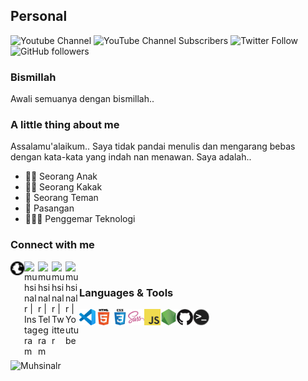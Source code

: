 ## Personal

![Youtube Channel](https://img.shields.io/badge/Muhsinalr-red?&style=social&logo=youtube)
![YouTube Channel Subscribers](https://img.shields.io/youtube/channel/subscribers/UCvlrvvtW8AIHlRQRJbFeg0w)
![Twitter Follow](https://img.shields.io/twitter/follow/muhsinalr?style=social)
![GitHub followers](https://img.shields.io/github/followers/muhsinalrahman?style=social)

### Bismillah

Awali semuanya dengan bismillah..

### A little thing about me

Assalamu'alaikum..
Saya tidak pandai menulis dan mengarang bebas dengan kata-kata yang indah nan menawan. Saya adalah..
- 👶🏻 Seorang Anak
- 👦🏻 Seorang Kakak
- 👥 Seorang Teman
- 👫 Pasangan
- 👨🏻‍💻 Penggemar Teknologi

### Connect with me

[<img align="left" alt="muhsinalr.com" width="22px" src="https://raw.githubusercontent.com/iconic/open-iconic/master/svg/globe.svg" />][website]
[<img align="left" alt="muhsinalr | Instagram" width="22px" src="https://cdn.jsdelivr.net/npm/simple-icons@v3/icons/instagram.svg" />][instagram]
[<img align="left" alt="muhsinalr | Telegram" width="22px" src="https://cdn.jsdelivr.net/npm/simple-icons@v3/icons/telegram.svg" />][telegram]
[<img align="left" alt="muhsinalr | Twitter" width="22px" src="https://cdn.jsdelivr.net/npm/simple-icons@v3/icons/twitter.svg" />][twitter]
[<img align="left" alt="muhsinalr | Youtube" width="22px" src="https://cdn.jsdelivr.net/npm/simple-icons@v3/icons/youtube.svg" />][youtube]

<br />

### Languages & Tools

[<img align="left" alt="Visual Studio Code" width="26px" src="https://raw.githubusercontent.com/github/explore/80688e429a7d4ef2fca1e82350fe8e3517d3494d/topics/visual-studio-code/visual-studio-code.png" />][website]
[<img align="left" alt="HTML5" width="26px" src="https://raw.githubusercontent.com/github/explore/80688e429a7d4ef2fca1e82350fe8e3517d3494d/topics/html/html.png" />][website]
[<img align="left" alt="CSS3" width="26px" src="https://raw.githubusercontent.com/github/explore/80688e429a7d4ef2fca1e82350fe8e3517d3494d/topics/css/css.png" />][website]
[<img align="left" alt="Sass" width="26px" src="https://raw.githubusercontent.com/github/explore/80688e429a7d4ef2fca1e82350fe8e3517d3494d/topics/sass/sass.png" />][website]
[<img align="left" alt="JavaScript" width="26px" src="https://raw.githubusercontent.com/github/explore/80688e429a7d4ef2fca1e82350fe8e3517d3494d/topics/javascript/javascript.png" />][website]
[<img align="left" alt="Node.js" width="26px" src="https://raw.githubusercontent.com/github/explore/80688e429a7d4ef2fca1e82350fe8e3517d3494d/topics/nodejs/nodejs.png" />][website]
[<img align="left" alt="GitHub" width="26px" src="https://raw.githubusercontent.com/github/explore/78df643247d429f6cc873026c0622819ad797942/topics/github/github.png" />][website]
[<img align="left" alt="Terminal" width="26px" src="https://raw.githubusercontent.com/github/explore/80688e429a7d4ef2fca1e82350fe8e3517d3494d/topics/terminal/terminal.png" />][website]

<br />
<br />
<br />
<br />

![Muhsinalr](https://muhsinalr.com/img/Logo-full.png)

[website]: https://muhsinalr.com
[instagram]: https://instagram.com/muhsinalr
[telegram]: https://telegram.me/muhsinalr
[twitter]: https://twitter.com/muhsinalr
[youtube]: https://www.youtube.com/channel/UCvlrvvtW8AIHlRQRJbFeg0w
